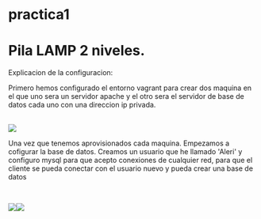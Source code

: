 # practica1

<!DOCTYPE html>

<html>

<body><h1>Pila LAMP 2 niveles.</h1>

<p>Explicacion de la configuracion:</p>
<p>Primero hemos configurado el entorno vagrant para crear dos maquina en el que uno sera un servidor apache y el otro sera el servidor de base de datos cada uno con una direccion ip privada.</p>
<br>
 
<image src="Captura5.PNG">

<br>
<p>Una vez que tenemos aprovisionados cada maquina. Empezamos a cofigurar la base de datos. Creamos un usuario que he llamado 'Aleri' y configuro mysql para que acepto conexiones de cualquier red,  para que el cliente se pueda conectar con el usuario nuevo y pueda crear una base de datos</p>
<br>

<image src="Captura1.PNG"><image src="Captura2.PNG">
<br>
</body>

</html>
